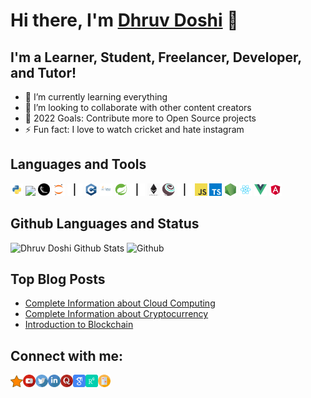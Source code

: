 # Hi there, I'm [Dhruv Doshi][website] 👋

## I'm a Learner, Student, Freelancer, Developer, and Tutor!
- 🌱 I’m currently learning everything
- 👯 I’m looking to collaborate with other content creators
- 🥅 2022 Goals: Contribute more to Open Source projects
- ⚡ Fun fact: I love to watch cricket and hate instagram

## Languages and Tools


<p float ="left">
    <img height="20" src="https://raw.githubusercontent.com/github/explore/80688e429a7d4ef2fca1e82350fe8e3517d3494d/topics/python/python.png">
    <img height="20" src="https://avatars.githubusercontent.com/u/27804?s=200&v=4">
    <img height="20" src="https://github.com/DhruvDoshi/DhruvDoshi/blob/master/assets/images/flaskLogo.3d30c4e3.png">
    <img height="20" src="https://raw.githubusercontent.com/github/explore/80688e429a7d4ef2fca1e82350fe8e3517d3494d/topics/jupyter-notebook/jupyter-notebook.png">
    <img height="20" src="https://github.com/DhruvDoshi/DhruvDoshi/blob/master/assets/images/pipr-removebg-preview.png">
    <img height="20" src="https://raw.githubusercontent.com/github/explore/180320cffc25f4ed1bbdfd33d4db3a66eeeeb358/topics/cpp/cpp.png">
    <img height="20" src="https://raw.githubusercontent.com/github/explore/80688e429a7d4ef2fca1e82350fe8e3517d3494d/topics/java/java.png">
    <img height="20" src="https://raw.githubusercontent.com/github/explore/8ab0be27a8c97992e4930e630e2d68ba8d819183/topics/spring/spring.png">
    <img height="20" src="https://github.com/DhruvDoshi/DhruvDoshi/blob/master/assets/images/pipr-removebg-preview.png">
    <img height="20" src="https://raw.githubusercontent.com/github/explore/80688e429a7d4ef2fca1e82350fe8e3517d3494d/topics/ethereum/ethereum.png">
    <img height="20" src="https://github.com/DhruvDoshi/DhruvDoshi/blob/master/assets/images/truffle-seeklogo.com.svg">
    <img height="20" src="https://github.com/DhruvDoshi/DhruvDoshi/blob/master/assets/images/pipr-removebg-preview.png">
    <img height="20" src="https://raw.githubusercontent.com/github/explore/80688e429a7d4ef2fca1e82350fe8e3517d3494d/topics/javascript/javascript.png">
    <img height="20" src="https://raw.githubusercontent.com/github/explore/80688e429a7d4ef2fca1e82350fe8e3517d3494d/topics/typescript/typescript.png">
    <img height="20" src="https://raw.githubusercontent.com/github/explore/80688e429a7d4ef2fca1e82350fe8e3517d3494d/topics/nodejs/nodejs.png">    
    <img height="20" src="https://raw.githubusercontent.com/github/explore/80688e429a7d4ef2fca1e82350fe8e3517d3494d/topics/react/react.png">
    <img height="20" src="https://raw.githubusercontent.com/github/explore/80688e429a7d4ef2fca1e82350fe8e3517d3494d/topics/vue/vue.png">
    <img height="20" src="https://raw.githubusercontent.com/github/explore/80688e429a7d4ef2fca1e82350fe8e3517d3494d/topics/angular/angular.png">
</p>


## Github Languages and Status

<p float ="left">
    <img alt="Dhruv Doshi Github Stats" src="https://github-readme-stats.vercel.app/api/top-langs/?username=DhruvDoshi&layout=compact&theme=dracula&langs_count=8&hide_border=true" color="black" width="40%"/><!-- .element height="50%" width="50%" -->
    <img alt="Github" src="https://github-readme-stats.vercel.app/api?username=DhruvDoshi&show_icons=true&hide_border=true&theme=dracula&show_icons=true&count_private=true" color="black" width="55%"/>
</p>

## Top Blog Posts
 - [Complete Information about Cloud Computing](https://dhruvdoshi.github.io/blog/2021/02/25/what-is-cloud-computing)
 - [Complete Information about Cryptocurrency](https://dhruvdoshi.github.io/blog/2021/01/31/what-is-cryptocurrency)
 - [Introduction to Blockchain](https://dhruvdoshi.github.io/blog/2019/08/31/what-is-blockchain)


## Connect with me:

[<img align="left" alt="dhruvdoshi.github.io" width="20px" src="https://github.com/DhruvDoshi/DhruvDoshi/blob/master/assets/images/about-svgrepo-com.svg" />][website]
[<img align="left" alt="DhruvDoshi | YouTube" width="20px" src="https://github.com/DhruvDoshi/DhruvDoshi/blob/master/assets/images/youtube-svgrepo-com-2.svg" />][youtube]
[<img align="left" alt="DhruvDoshi | Twitter" width="20px" src="https://github.com/DhruvDoshi/DhruvDoshi/blob/master/assets/images/twitter-svgrepo-com.svg" />][twitter]
[<img align="left" alt="DhruvDoshi | LinkedIn" width="20px" src="https://github.com/DhruvDoshi/DhruvDoshi/blob/master/assets/images/linkedin-svgrepo-com.svg" />][linkedin]
[<img align="left" alt="DhruvDoshi | Quora" width="20px" src="https://github.com/DhruvDoshi/DhruvDoshi/blob/master/assets/images/quora-svgrepo-com.svg" />][quora]
[<img align="left" alt="DhruvDoshi | Google" width="20px" src="https://github.com/DhruvDoshi/DhruvDoshi/blob/master/assets/images/google-scholar-svgrepo-com.svg" />][google-scholar]
[<img align="left" alt="DhruvDoshi | Research" width="20px" src="https://github.com/DhruvDoshi/DhruvDoshi/blob/master/assets/images/researchgate-svgrepo-com.svg" />][research-gate]
[<img align="left" alt="DhruvDoshi | Blogs" width="20px" src="https://github.com/DhruvDoshi/DhruvDoshi/blob/master/assets/images/blogging-writer-svgrepo-com.svg" />][blogs]







[website]: https://dhruvdoshi.github.io
[twitter]: https://twitter.com/dhruv25071999
[youtube]: https://www.youtube.com/channel/UC6WDZo0Eleak3VGdi8kSR1Q
[linkedin]: https://linkedin.com/in/dhruvdoshi25071999/
[quora]: https://www.quora.com/profile/Dhruv-Doshi-18
[google-scholar]: https://scholar.google.com/citations?user=Ri3ZDcIAAAAJ&hl=en
[research-gate]: https://www.researchgate.net/profile/Dhruv-Doshi-4
[blogs]: https://dhruvdoshi.github.io/blog